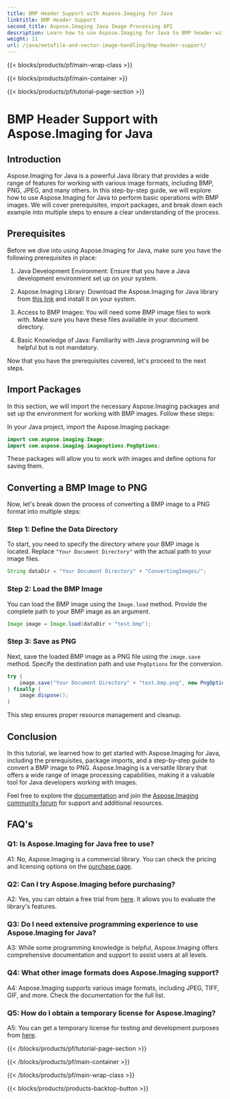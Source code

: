 ```yaml
---
title: BMP Header Support with Aspose.Imaging for Java
linktitle: BMP Header Support
second_title: Aspose.Imaging Java Image Processing API
description: Learn how to use Aspose.Imaging for Java to BMP header with ease. Import packages, load images, and save in different formats step-by-step.
weight: 11
url: /java/metafile-and-vector-image-handling/bmp-header-support/
---
```


{{< blocks/products/pf/main-wrap-class >}}

{{< blocks/products/pf/main-container >}}

{{< blocks/products/pf/tutorial-page-section >}}

# BMP Header Support with Aspose.Imaging for Java

## Introduction

Aspose.Imaging for Java is a powerful Java library that provides a wide range of features for working with various image formats, including BMP, PNG, JPEG, and many others. In this step-by-step guide, we will explore how to use Aspose.Imaging for Java to perform basic operations with BMP images. We will cover prerequisites, import packages, and break down each example into multiple steps to ensure a clear understanding of the process.

## Prerequisites

Before we dive into using Aspose.Imaging for Java, make sure you have the following prerequisites in place:

1. Java Development Environment: Ensure that you have a Java development environment set up on your system.

2. Aspose.Imaging Library: Download the Aspose.Imaging for Java library from [this link](https://releases.aspose.com/imaging/java/) and install it on your system.

3. Access to BMP Images: You will need some BMP image files to work with. Make sure you have these files available in your document directory.

4. Basic Knowledge of Java: Familiarity with Java programming will be helpful but is not mandatory.

Now that you have the prerequisites covered, let's proceed to the next steps.

## Import Packages

In this section, we will import the necessary Aspose.Imaging packages and set up the environment for working with BMP images. Follow these steps:

In your Java project, import the Aspose.Imaging package:

```java
import com.aspose.imaging.Image;
import com.aspose.imaging.imageoptions.PngOptions;
```

These packages will allow you to work with images and define options for saving them.

## Converting a BMP Image to PNG

Now, let's break down the process of converting a BMP image to a PNG format into multiple steps:

### Step 1: Define the Data Directory

To start, you need to specify the directory where your BMP image is located. Replace `"Your Document Directory"` with the actual path to your image files.

```java
String dataDir = "Your Document Directory" + "ConvertingImages/";
```

### Step 2: Load the BMP Image

You can load the BMP image using the `Image.load` method. Provide the complete path to your BMP image as an argument.

```java
Image image = Image.load(dataDir + "test.bmp");
```

### Step 3: Save as PNG

Next, save the loaded BMP image as a PNG file using the `image.save` method. Specify the destination path and use `PngOptions` for the conversion.

```java
try {
    image.save("Your Document Directory" + "test.bmp.png", new PngOptions());
} finally {
    image.dispose();
}
```

This step ensures proper resource management and cleanup.

## Conclusion

In this tutorial, we learned how to get started with Aspose.Imaging for Java, including the prerequisites, package imports, and a step-by-step guide to convert a BMP image to PNG. Aspose.Imaging is a versatile library that offers a wide range of image processing capabilities, making it a valuable tool for Java developers working with images.

Feel free to explore the [documentation](https://reference.aspose.com/imaging/java/) and join the [Aspose.Imaging community forum](https://forum.aspose.com/) for support and additional resources.

## FAQ's

### Q1: Is Aspose.Imaging for Java free to use?

A1: No, Aspose.Imaging is a commercial library. You can check the pricing and licensing options on the [purchase page](https://purchase.aspose.com/buy).

### Q2: Can I try Aspose.Imaging before purchasing?

A2: Yes, you can obtain a free trial from [here](https://releases.aspose.com/). It allows you to evaluate the library's features.

### Q3: Do I need extensive programming experience to use Aspose.Imaging for Java?

A3: While some programming knowledge is helpful, Aspose.Imaging offers comprehensive documentation and support to assist users at all levels.

### Q4: What other image formats does Aspose.Imaging support?

A4: Aspose.Imaging supports various image formats, including JPEG, TIFF, GIF, and more. Check the documentation for the full list.

### Q5: How do I obtain a temporary license for Aspose.Imaging?

A5: You can get a temporary license for testing and development purposes from [here](https://purchase.aspose.com/temporary-license/).

{{< /blocks/products/pf/tutorial-page-section >}}

{{< /blocks/products/pf/main-container >}}

{{< /blocks/products/pf/main-wrap-class >}}

{{< blocks/products/products-backtop-button >}}

